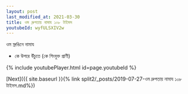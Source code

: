 ```yaml
---
layout: post
last_modified_at: 2021-03-30
title: ওম দ্রুপতায় নামায ১০৮ টাইমস
youtubeId: wyfULSXIV2w
---
```

 
 
 ওম স্রুঙিনে নামায  
 
 -  কে উপরে উঁচুতে (কে শিংযুক্ত প্রাণী) 
 
  
 
  
 
 
 
 
 
 


{% include youtubePlayer.html id=page.youtubeId %}
 
[Next]({{ site.baseurl }}{% link  split2/_posts/2019-07-27-ওম দ্রুপতায় নামায ১০৮ টাইমস.md%})
 
